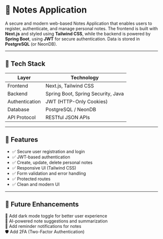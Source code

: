 # 📝 Notes Application

A secure and modern web-based Notes Application that enables users to register, authenticate, and manage personal notes. The frontend is built with **Next.js** and styled using **Tailwind CSS**, while the backend is powered by **Spring Boot**, using **JWT** for secure authentication. Data is stored in **PostgreSQL** (or NeonDB).

---

## 🔧 Tech Stack

| Layer       | Technology                      |
|-------------|----------------------------------|
| Frontend    | Next.js, Tailwind CSS           |
| Backend     | Spring Boot, Spring Security, Java |
| Authentication | JWT (HTTP-Only Cookies)     |
| Database    | PostgreSQL / NeonDB             |
| API Protocol| RESTful JSON APIs               |

---

## 🚀 Features

- ✅ Secure user registration and login
- ✅ JWT-based authentication
- ✅ Create, update, delete personal notes
- ✅ Responsive UI (Tailwind CSS)
- ✅ Form validation and error handling
- ✅ Protected routes
- ✅ Clean and modern UI

---
## 🔮 Future Enhancements
🌙  Add dark mode toggle for better user experience   
🧠  AI-powered note suggestions and summarization  
🔔  Add reminder notifications for notes  
🛡️  Add 2FA (Two-Factor Authentication)  

